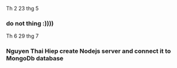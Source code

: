 Th 2 23 thg 5

### do not thing :))))

Th 6 29 thg 7

### Nguyen Thai Hiep create Nodejs server and connect it to MongoDb database
